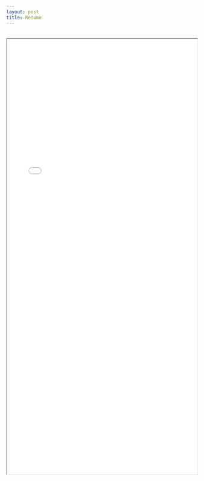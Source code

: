 ```yaml
---
layout: post
title: Resume
---
```


<br>
<!-- <object data="./files/Online_Resume.pdf" type="application/pdf" width="100%" height="1150px">
    <embed src="./files/Online_Resume.pdf">
        <p>This browser does not support PDFs. Please download the PDF to view it: <a href="./files/Online_Resume.pdf">Download PDF</a>.</p>
    </embed>
</object> -->

<!-- <iframe src="./files/Online_Resume.pdf#view=fitH" title="Resume" width="100%" height="1150px" > -->
<!-- <meta name="viewport" content="width=device-width, initial-scale=2" /> -->

<!-- <html>
  <body>
    <iframe src="./files/Online_Resume.pdf" title="Resume" width="100%" height="1150px" >
    <p>This browser does not support PDFs. Please download the PDF to view it: <a href="./files/Online_Resume.pdf">Download PDF</a>.</p>
    </iframe>
  </body>
</html> -->

<div style="display:block; margin:0; padding:0; border:0; outline:0; font-size:10px!important; color:#AAA!important;vertical-align:baseline; background:transparent; width:100%;">
  <iframe src="./files/Online_Resume.pdf" title="Resume" width="100%" height="1150px" >
</div>